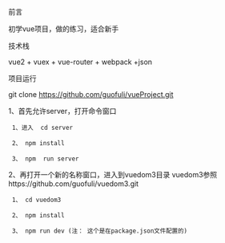 前言

   初学vue项目，做的练习，适合新手

技术栈

vue2 + vuex + vue-router + webpack +json



项目运行

git clone https://github.com/guofuli/vueProject.git

1、首先允许server，打开命令窗口
     
     1、进入  cd server
     
     2、 npm install
     
     3、 npm  run server

2、再打开一个新的名称窗口，进入到vuedom3目录  vuedom3参照https://github.com/guofuli/vuedom3.git

     1、 cd vuedom3
     
     2、 npm install
     
     3、 npm run dev (注： 这个是在package.json文件配置的)
